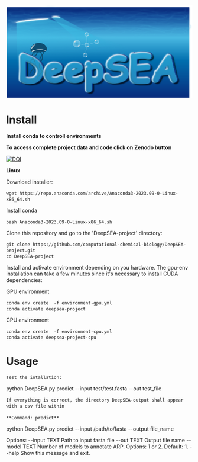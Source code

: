 ![DeepSEA](images/LOGO.png)

# Install
**Install conda to controll environments**



**To access complete project data and code click on Zenodo button**

[![DOI](https://zenodo.org/badge/DOI/10.5281/zenodo.13647157.svg)](https://doi.org/10.5281/zenodo.13647157)


**Linux**

Download installer:
```
wget https://repo.anaconda.com/archive/Anaconda3-2023.09-0-Linux-x86_64.sh
```
Install conda
```
bash Anaconda3-2023.09-0-Linux-x86_64.sh
```
Clone this repository and go to the 'DeepSEA-project' directory:
```
git clone https://github.com/computational-chemical-biology/DeepSEA-project.git
cd DeepSEA-project
```
Install and activate environment depending on you hardware. The gpu-env installation can take a few minutes since it's necessary to install CUDA dependencies:

GPU environment
```
conda env create  -f environment-gpu.yml 
conda activate deepsea-project
```
CPU environment
```
conda env create  -f environment-cpu.yml
conda activate deepsea-project-cpu
```

# Usage

```
Test the intallation:
```
python DeepSEA.py predict --input test/test.fasta --out test_file
```
If everything is correct, the directory DeepSEA-output shall appear with a csv file within

**Command: predict**
```
python DeepSEA.py predict --input /path/to/fasta --output file_name

Options:
  --input TEXT   Path to input fasta file
  --out TEXT  Output file name
  --model TEXT Number of models to annotate ARP. Options: 1 or 2. Default: 1. 
  --help         Show this message and exit.
```
